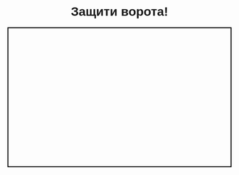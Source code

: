 <!DOCTYPE html>
<html lang="ru">
<head>
    <meta charset="UTF-8">
    <meta name="viewport" content="width=device-width, initial-scale=1.0">
    <title>Футбольный Вратарь</title>
    <style>
        body { text-align: center; font-family: Arial, sans-serif; }
        canvas { display: block; margin: auto; border: 2px solid black; background: url('https://upload.wikimedia.org/wikipedia/commons/6/66/Soccer_field_-_empty.png') no-repeat center/cover; }
    </style>
</head>
<body>
    <h1>Защити ворота!</h1>
    <canvas id="gameCanvas" width="800" height="500"></canvas>
    <script>
        const canvas = document.getElementById("gameCanvas");
        const ctx = canvas.getContext("2d");

        const goalKeeper = { x: 375, y: 450, width: 50, height: 50 };
        const ball = { x: Math.random() * 760 + 20, y: 0, radius: 15, speedY: 5 };
        const goalImage = new Image();
        const keeperImage = new Image();
        let imagesLoaded = 0;

        function imageLoaded() {
            imagesLoaded++;
            if (imagesLoaded === 2) {
                gameLoop();
            }
        }

        goalImage.onload = imageLoaded;
        keeperImage.onload = imageLoaded;
        goalImage.src = 'https://upload.wikimedia.org/wikipedia/commons/thumb/8/88/Football_goal.svg/800px-Football_goal.svg.png';
        keeperImage.src = 'https://upload.wikimedia.org/wikipedia/commons/2/2c/Goalkeeper.svg';

        canvas.addEventListener("mousemove", (event) => {
            const rect = canvas.getBoundingClientRect();
            goalKeeper.x = event.clientX - rect.left - goalKeeper.width / 2;
        });

        function drawGoal() {
            ctx.drawImage(goalImage, 300, 400, 200, 100);
        }

        function drawGoalKeeper() {
            ctx.drawImage(keeperImage, goalKeeper.x, goalKeeper.y, goalKeeper.width, goalKeeper.height);
        }

        function drawBall() {
            ctx.fillStyle = "white";
            ctx.beginPath();
            ctx.arc(ball.x, ball.y, ball.radius, 0, Math.PI * 2);
            ctx.fill();
        }

        function update() {
            ball.y += ball.speedY;
            
            if (
                ball.y + ball.radius >= goalKeeper.y &&
                ball.x >= goalKeeper.x &&
                ball.x <= goalKeeper.x + goalKeeper.width
            ) {
                ball.y = 0;
                ball.x = Math.random() * 760 + 20;
            }
            
            if (ball.y > canvas.height) {
                alert("Ты пропустил гол!");
                ball.y = 0;
                ball.x = Math.random() * 760 + 20;
            }
        }

        function gameLoop() {
            ctx.clearRect(0, 0, canvas.width, canvas.height);
            drawGoal();
            drawGoalKeeper();
            drawBall();
            update();
            requestAnimationFrame(gameLoop);
        }
    </script>
</body>
</html>
